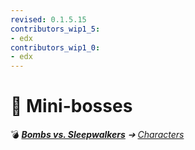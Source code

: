 ```yaml
---
revised: 0.1.5.15
contributors_wip1_5:
- edx
contributors_wip1_0:
- edx
---
```


# 📁 Mini-bosses

💣 ***[Bombs vs. Sleepwalkers][home]** ➔ [Characters][characters]*

[home]: /README.md
[characters]: /characters/readme.md
